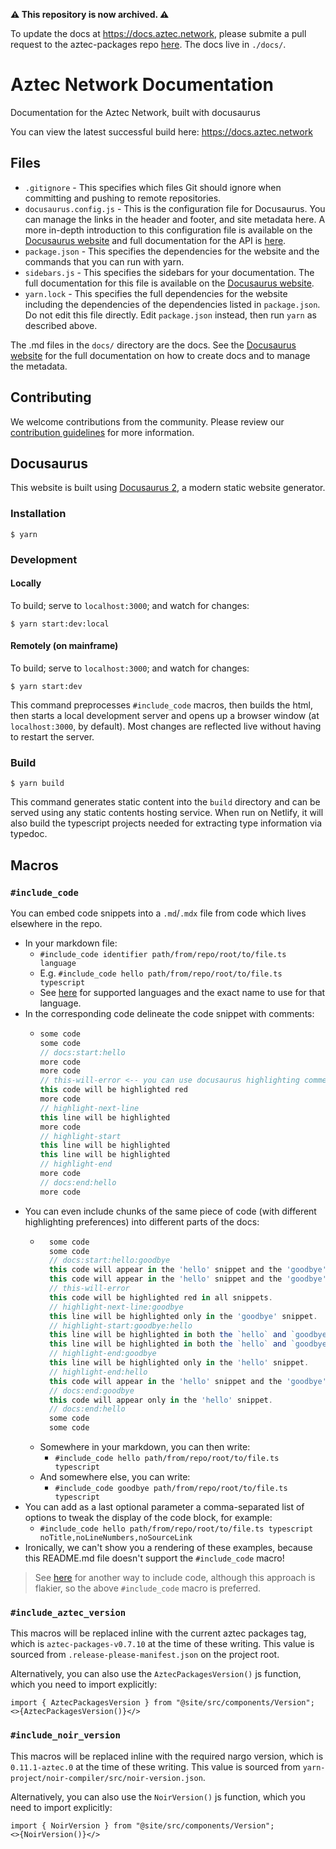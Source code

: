 **⚠️ This repository is now archived. ⚠️**

To update the docs at https://docs.aztec.network, please submite a pull request to the aztec-packages repo [here](https://github.com/AztecProtocol/aztec-packages). The docs live in `./docs/`.


# Aztec Network Documentation

Documentation for the Aztec Network, built with docusaurus

You can view the latest successful build here: https://docs.aztec.network

## Files

- `.gitignore` - This specifies which files Git should ignore when committing and pushing to remote repositories.
- `docusaurus.config.js` - This is the configuration file for Docusaurus. You can manage the links in the header and footer, and site metadata here. A more in-depth introduction to this configuration file is available on the [Docusaurus website](https://docusaurus.io/docs/configuration) and full documentation for the API is [here](https://docusaurus.io/docs/docusaurus.config.js).
- `package.json` - This specifies the dependencies for the website and the commands that you can run with yarn.
- `sidebars.js` - This specifies the sidebars for your documentation. The full documentation for this file is available on the [Docusaurus website](https://docusaurus.io/docs/sidebar).
- `yarn.lock` - This specifies the full dependencies for the website including the dependencies of the dependencies listed in `package.json`. Do not edit this file directly. Edit `package.json` instead, then run `yarn` as described above.

The .md files in the `docs/` directory are the docs. See the [Docusaurus website](https://docusaurus.io/docs/docs-introduction) for the full documentation on how to create docs and to manage the metadata.

## Contributing

We welcome contributions from the community. Please review our [contribution guidelines](CONTRIBUTING.md) for more information.

## Docusaurus

This website is built using [Docusaurus 2](https://docusaurus.io/), a modern static website generator.

### Installation

```
$ yarn
```

### Development

#### Locally

To build; serve to `localhost:3000`; and watch for changes:

```
$ yarn start:dev:local
```

#### Remotely (on mainframe)

To build; serve to `localhost:3000`; and watch for changes:

```
$ yarn start:dev
```

This command preprocesses `#include_code` macros, then builds the html, then starts a local development server and opens up a browser window (at `localhost:3000`, by default).
Most changes are reflected live without having to restart the server.

### Build

```
$ yarn build
```

This command generates static content into the `build` directory and can be served using any static contents hosting service. When run on Netlify, it will also build the typescript projects needed for extracting type information via typedoc.


## Macros

### `#include_code`

You can embed code snippets into a `.md`/`.mdx` file from code which lives elsewhere in the repo.
- In your markdown file:
    - `#include_code identifier path/from/repo/root/to/file.ts language`
    - E.g. `#include_code hello path/from/repo/root/to/file.ts typescript`
    - See [here](docusaurus.config.js) for supported languages and the exact name to use for that language.
- In the corresponding code delineate the code snippet with comments:
    - ```typescript
      some code
      some code
      // docs:start:hello
      more code
      more code
      // this-will-error <-- you can use docusaurus highlighting comments.
      this code will be highlighted red
      more code
      // highlight-next-line
      this line will be highlighted
      more code
      // highlight-start
      this line will be highlighted
      this line will be highlighted
      // highlight-end
      more code
      // docs:end:hello
      more code
      ```
- You can even include chunks of the same piece of code (with different highlighting preferences) into different parts of the docs:
  - ```typescript
      some code
      some code
      // docs:start:hello:goodbye
      this code will appear in the 'hello' snippet and the 'goodbye' snippet.
      this code will appear in the 'hello' snippet and the 'goodbye' snippet.
      // this-will-error
      this code will be highlighted red in all snippets.
      // highlight-next-line:goodbye
      this line will be highlighted only in the 'goodbye' snippet.
      // highlight-start:goodbye:hello
      this line will be highlighted in both the `hello` and `goodbye` snippets
      this line will be highlighted in both the `hello` and `goodbye` snippets
      // highlight-end:goodbye
      this line will be highlighted only in the 'hello' snippet.
      // highlight-end:hello
      this code will appear in the 'hello' snippet and the 'goodbye' snippet.
      // docs:end:goodbye
      this code will appear only in the 'hello' snippet.
      // docs:end:hello
      some code
      some code
      ```
  - Somewhere in your markdown, you can then write:
    - `#include_code hello path/from/repo/root/to/file.ts typescript`
  - And somewhere else, you can write:
    - `#include_code goodbye path/from/repo/root/to/file.ts typescript`
- You can add as a last optional parameter a comma-separated list of options to tweak the display of the code block, for example:
  - `#include_code hello path/from/repo/root/to/file.ts typescript noTitle,noLineNumbers,noSourceLink`
- Ironically, we can't show you a rendering of these examples, because this README.md file doesn't support the `#include_code` macro!

> See [here](./src/components/GithubCode/index.js) for another way to include code, although this approach is flakier, so the above `#include_code` macro is preferred.

### `#include_aztec_version`

This macros will be replaced inline with the current aztec packages tag, which is `aztec-packages-v0.7.10` at the time of these writing. This value is sourced from `.release-please-manifest.json` on the project root.

Alternatively, you can also use the `AztecPackagesVersion()` js function, which you need to import explicitly:

```
import { AztecPackagesVersion } from "@site/src/components/Version";
<>{AztecPackagesVersion()}</>
```

 ### `#include_noir_version`

This macros will be replaced inline with the required nargo version, which is `0.11.1-aztec.0` at the time of these writing. This value is sourced from `yarn-project/noir-compiler/src/noir-version.json`.

Alternatively, you can also use the `NoirVersion()` js function, which you need to import explicitly:

```
import { NoirVersion } from "@site/src/components/Version";
<>{NoirVersion()}</>
```
